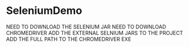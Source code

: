 # SeleniumDemo

NEED TO DOWNLOAD THE SELENIUM JAR
NEED TO DOWNLOAD CHROMEDRIVER
ADD THE EXTERNAL SELNIUM JARS TO THE PROJECT
ADD THE FULL PATH TO THE CHROMEDRIVER EXE
